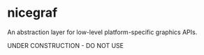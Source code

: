 nicegraf
========

 An abstraction layer for low-level platform-specific graphics APIs.

 UNDER CONSTRUCTION - DO NOT USE
